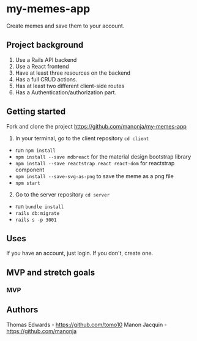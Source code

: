 # my-memes-app
Create memes and save them to your account.

## Project background
1. Use a Rails API backend 
2. Use a React frontend
3. Have at least three resources on the backend
4. Has a full CRUD actions.
5. Has at least two different client-side routes 
6. Has a Authentication/authorization part.

## Getting started
Fork and clone the project https://github.com/manonja/my-memes-app 

1. In your terminal, go to the client repository `cd client` 
- run `npm install` 
- `npm install --save mdbreact` for the material design bootstrap library
- `npm install --save reactstrap react react-dom` for reactstrap component
- `npm install --save-svg-as-png` to save the meme as a png file
- `npm start`

2. Go to the server repository `cd server`
- run `bundle install`
- `rails db:migrate`
- `rails s -p 3001`

## Uses
If you have an account, just login. If you don't, create one.


## MVP and stretch goals
### MVP

## Authors
Thomas Edwards - https://github.com/tomo10
Manon Jacquin - https://github.com/manonja
